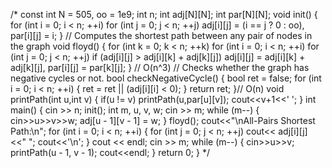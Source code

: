 /*
const int N = 505, oo = 1e9;
int n;
int adj[N][N];
int par[N][N];
void init()
{
    for (int i = 0; i < n; ++i)
        for (int j = 0; j < n; ++j)
            adj[i][j] = (i == j ? 0 : oo), par[i][j] = i;
}
// Computes the shortest path between any pair of nodes in the graph
void floyd()
{
    for (int k = 0; k < n; ++k)
        for (int i = 0; i < n; ++i)
            for (int j = 0; j < n; ++j)
                if (adj[i][j] > adj[i][k] + adj[k][j])
                    adj[i][j] = adj[i][k] + adj[k][j], par[i][j] = par[k][j];
} // O(n^3)
// Checks whether the graph has negative cycles or not.
bool checkNegativeCycle()
{
    bool ret = false;
    for (int i = 0; i < n; ++i)
    {
        ret = ret || (adj[i][i] < 0);
    }
    return ret;
}// O(n)
void printPath(int u,int v)
{
    if(u != v)
        printPath(u,par[u][v]);
    cout<<v+1<<' ';
}
int main()
{
    cin >> n;
    init();
    int m, u, v, w;
    cin >> m;
    while (m--)
    {
        cin>>u>>v>>w;
        adj[u - 1][v - 1] = w;
    }
    floyd();
    cout<<"\nAll-Pairs Shortest Path:\n";
    for (int i = 0; i < n; ++i)
    {
        for (int j = 0; j < n; ++j)
            cout<< adj[i][j] <<"  ";
        cout<<'\n';
    }
    cout << endl;
    cin >> m;
    while (m--)
    {
        cin>>u>>v;
        printPath(u - 1, v - 1);
        cout<<endl;
    }
    return 0;
}
*/
